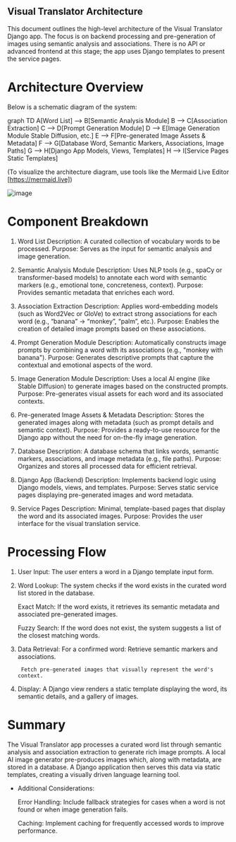 ## Visual Translator Architecture

This document outlines the high-level architecture of the Visual Translator Django app. The focus is on backend processing and pre-generation of images using semantic analysis and associations. There is no API or advanced frontend at this stage; the app uses Django templates to present the service pages.

# Architecture Overview

Below is a schematic diagram of the system:

graph TD
    A[Word List] --> B[Semantic Analysis Module]
    B --> C[Association Extraction]
    C --> D[Prompt Generation Module]
    D --> E[Image Generation Module Stable Diffusion, etc.]
    E --> F[Pre-generated Image Assets & Metadata]
    F --> G[Database Word, Semantic Markers, Associations, Image Paths]
    G --> H[Django App Models, Views, Templates]
    H --> I[Service Pages Static Templates]

(To visualize the architecture diagram, use tools like the Mermaid Live Editor [https://mermaid.live])

![image](https://github.com/user-attachments/assets/5974d144-f627-4313-bc70-170f3fe5c034)

# Component Breakdown

1. Word List
Description: A curated collection of vocabulary words to be processed.
Purpose: Serves as the input for semantic analysis and image generation.

2. Semantic Analysis Module
Description: Uses NLP tools (e.g., spaCy or transformer-based models) to annotate each word with semantic markers (e.g., emotional tone, concreteness, context).
Purpose: Provides semantic metadata that enriches each word.

3. Association Extraction
Description: Applies word-embedding models (such as Word2Vec or GloVe) to extract strong associations for each word (e.g., “banana” → “monkey”, “palm”, etc.).
Purpose: Enables the creation of detailed image prompts based on these associations.

4. Prompt Generation Module
Description: Automatically constructs image prompts by combining a word with its associations (e.g., "monkey with banana").
Purpose: Generates descriptive prompts that capture the contextual and emotional aspects of the word.

5. Image Generation Module
Description: Uses a local AI engine (like Stable Diffusion) to generate images based on the constructed prompts.
Purpose: Pre-generates visual assets for each word and its associated contexts.

6. Pre-generated Image Assets & Metadata
Description: Stores the generated images along with metadata (such as prompt details and semantic context).
Purpose: Provides a ready-to-use resource for the Django app without the need for on-the-fly image generation.

7. Database
Description: A database schema that links words, semantic markers, associations, and image metadata (e.g., file paths).
Purpose: Organizes and stores all processed data for efficient retrieval.

8. Django App (Backend)
Description: Implements backend logic using Django models, views, and templates.
Purpose: Serves static service pages displaying pre-generated images and word metadata.

9. Service Pages
Description: Minimal, template-based pages that display the word and its associated images.
Purpose: Provides the user interface for the visual translation service.

# Processing Flow

1. User Input:
    The user enters a word in a Django template input form.

2. Word Lookup:
    The system checks if the word exists in the curated word list stored in the database.

    Exact Match: If the word exists, it retrieves its semantic metadata and associated pre-generated images.

    Fuzzy Search: If the word does not exist, the system suggests a list of the closest matching words.

3. Data Retrieval:
    For a confirmed word:
        Retrieve semantic markers and associations.

        Fetch pre-generated images that visually represent the word's context.
4. Display:
    A Django view renders a static template displaying the word, its semantic details, and a gallery of images.

# Summary

The Visual Translator app processes a curated word list through semantic analysis and association extraction to generate rich image prompts. A local AI image generator pre-produces images which, along with metadata, are stored in a database. A Django application then serves this data via static templates, creating a visually driven language learning tool.

* Additional Considerations:

    Error Handling: Include fallback strategies for cases when a word is not found or when image generation fails.

    Caching: Implement caching for frequently accessed words to improve performance.